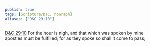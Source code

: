```yaml
---
publish: true
tags: [Scripture/DaC, noGraph]
aliases: ["D&C 29:10"]
---
```

[D&C 29:10](https://churchofjesuschrist.org/study/scriptures/dc-testament/dc/29?lang=eng&id=p10#p10) For the hour is nigh, and that which was spoken by mine apostles must be fulfilled; for as they spoke so shall it come to pass;

